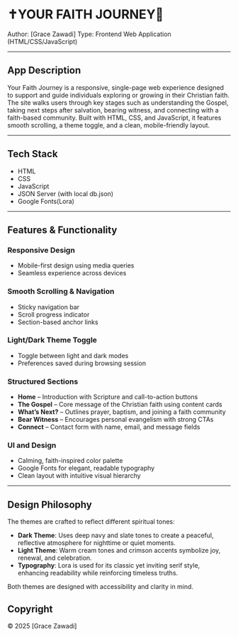 # ✝️YOUR FAITH JOURNEY💛

Author: [Grace Zawadi]
Type: Frontend Web Application (HTML/CSS/JavaScript)

---

## App Description

Your Faith Journey is a responsive, single-page web experience designed to support and guide individuals exploring or growing in their Christian faith. The site walks users through key stages such as understanding the Gospel, taking next steps after salvation, bearing witness, and connecting with a faith-based community. Built with HTML, CSS, and JavaScript, it features smooth scrolling, a theme toggle, and a clean, mobile-friendly layout.

---

## Tech Stack
- HTML
- CSS
- JavaScript
- JSON Server (with local db.json)
- Google Fonts(Lora) 

---

## Features & Functionality

### Responsive Design
- Mobile-first design using media queries
- Seamless experience across devices

### Smooth Scrolling & Navigation
- Sticky navigation bar
- Scroll progress indicator
- Section-based anchor links

### Light/Dark Theme Toggle
- Toggle between light and dark modes
- Preferences saved during browsing session

### Structured Sections
- **Home** – Introduction with Scripture and call-to-action buttons  
- **The Gospel** – Core message of the Christian faith using content cards  
- **What’s Next?** – Outlines prayer, baptism, and joining a faith community  
- **Bear Witness** – Encourages personal evangelism with strong CTAs  
- **Connect** – Contact form with name, email, and message fields

### UI and Design
- Calming, faith-inspired color palette  
- Google Fonts for elegant, readable typography  
- Clean layout with intuitive visual hierarchy

---

## Design Philosophy

The themes are crafted to reflect different spiritual tones:

- **Dark Theme**: Uses deep navy and slate tones to create a peaceful, reflective atmosphere for nighttime or quiet moments.  
- **Light Theme**: Warm cream tones and crimson accents symbolize joy, renewal, and celebration.  
- **Typography**: Lora is used for its classic yet inviting serif style, enhancing readability while reinforcing timeless truths.

Both themes are designed with accessibility and clarity in mind.

## Copyright

© 2025 [Grace Zawadi]  
